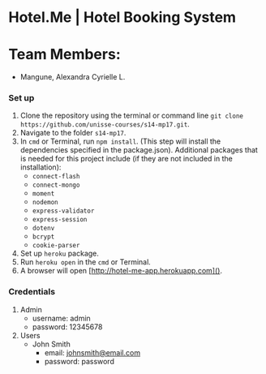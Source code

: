 # Hotel.Me | Hotel Booking System
# Team Members:
* Mangune, Alexandra Cyrielle L.

### Set up
1. Clone the repository using the terminal or command line `git clone https://github.com/unisse-courses/s14-mp17.git`.
2. Navigate to the folder `s14-mp17`.
3. In `cmd` or Terminal, run `npm install`. (This step will install the dependencies specified in the package.json). Additional packages that is needed for this project include (if they are not included in the installation):
    - `connect-flash`
    - `connect-mongo`
    -  `moment`
    - `nodemon`
    - `express-validator`
    - `express-session`
    - `dotenv`
    - `bcrypt`
    - `cookie-parser`
4. Set up `heroku` package.
5. Run `heroku open` in the `cmd` or Terminal.
6. A browser will open [http://hotel-me-app.herokuapp.com]().

### Credentials
1. Admin
    - username: admin
    - password: 12345678
2. Users
    - John Smith
        - email: johnsmith@email.com
        - password: password
